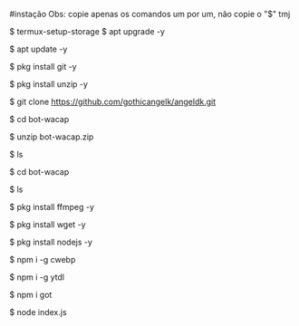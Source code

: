 #instação
Obs: copie apenas os comandos um por um, não copie o "$" tmj
 
$ termux-setup-storage 
$ apt upgrade -y 

$ apt update -y 

$ pkg install git -y 

$ pkg install unzip -y 

$ git clone https://github.com/gothicangelk/angeldk.git 

$ cd bot-wacap 

$ unzip bot-wacap.zip 

$ ls 

$ cd bot-wacap 

$ ls 

$ pkg install ffmpeg -y
 
$ pkg install wget -y 

$ pkg install nodejs -y 

$ npm i -g cwebp

 $ npm i -g ytdl 

$ npm i got 

$ node index.js
